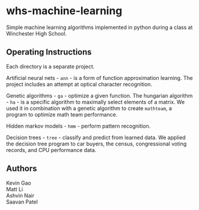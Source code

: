 whs-machine-learning
====================

Simple machine learning algorithms implemented in python during a class at 
Winchester High School.

Operating Instructions
----------------------
Each directory is a separate project.

Artificial neural nets - `ann` - is a form of function approximation learning. 
The project includes an attempt at optical character recognition.

Genetic algorithms - `ga` - optimize a given function. The hungarian 
algorithm - `ha` - is a specific algorithm to maximally select elements of a 
matrix. We used it in combination with a genetic algorithm to create `mathteam`, 
a program to optimize math team performance.

Hidden markov models - `hmm` - perform pattern recognition.

Decision trees - `tree` - classify and predict from learned data. We applied 
the decision tree program to car buyers, the census, congressional voting 
records, and CPU performance data.

Authors
-------
Kevin Gao  
Matt Li  
Ashvin Nair  
Saavan Patel  





